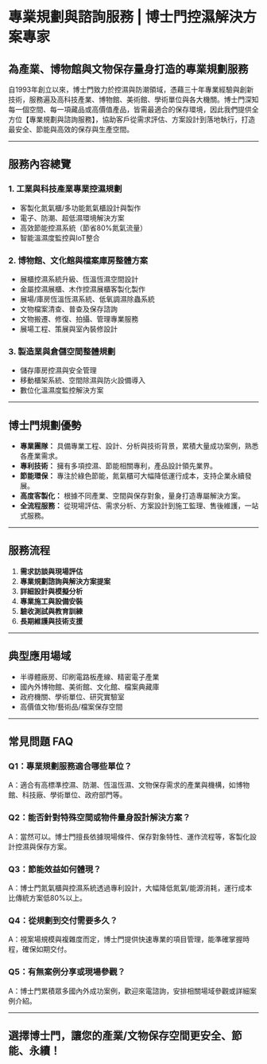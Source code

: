 # 專業規劃與諮詢服務 | 博士門控濕解決方案專家

## 為產業、博物館與文物保存量身打造的專業規劃服務

自1993年創立以來，博士門致力於控濕與防潮領域，憑藉三十年專業經驗與創新技術，服務遍及高科技產業、博物館、美術館、學術單位與各大機關。博士門深知每一個空間、每一項藏品或高價值產品，皆需最適合的保存環境，因此我們提供全方位【專業規劃與諮詢服務】，協助客戶從需求評估、方案設計到落地執行，打造最安全、節能與高效的保存與生產空間。

---

## 服務內容總覽

### 1. 工業與科技產業專業控濕規劃
- 客製化氮氣櫃/多功能氮氣櫃設計與製作
- 電子、防潮、超低濕環境解決方案
- 高效節能控濕系統（節省80%氮氣流量）
- 智能溫濕度監控與IoT整合

### 2. 博物館、文化館與檔案庫房整體方案
- 展櫃控濕系統升級、恆溫恆濕空間設計
- 金屬控濕展櫃、木作控濕展櫃客製化製作
- 展場/庫房恆溫恆濕系統、低氧調濕除蟲系統
- 文物檔案清查、普查及保存諮詢
- 文物搬遷、修復、拍攝、管理專業服務
- 展場工程、策展與室內裝修設計

### 3. 製造業與倉儲空間整體規劃
- 儲存庫房控濕與安全管理
- 移動櫃架系統、空間除濕與防火設備導入
- 數位化溫濕度監控解決方案

---

## 博士門規劃優勢

- **專業團隊：** 具備專業工程、設計、分析與技術背景，累積大量成功案例，熟悉各產業需求。
- **專利技術：** 擁有多項控濕、節能相關專利，產品設計領先業界。
- **節能環保：** 專注於綠色節能，氮氣櫃可大幅降低運行成本，支持企業永續發展。
- **高度客製化：** 根據不同產業、空間與保存對象，量身打造專屬解決方案。
- **全流程服務：** 從現場評估、需求分析、方案設計到施工監理、售後維護，一站式服務。

---

## 服務流程

1. **需求訪談與現場評估**
2. **專業規劃諮詢與解決方案提案**
3. **詳細設計與模擬分析**
4. **專業施工與設備安裝**
5. **驗收測試與教育訓練**
6. **長期維護與技術支援**

---

## 典型應用場域

- 半導體廠房、印刷電路板產線、精密電子產業
- 國內外博物館、美術館、文化館、檔案典藏庫
- 政府機關、學術單位、研究實驗室
- 高價值文物/藝術品/檔案保存空間

---

## 常見問題 FAQ

### Q1：專業規劃服務適合哪些單位？
A：適合有高標準控濕、防潮、恆溫恆濕、文物保存需求的產業與機構，如博物館、科技廠、學術單位、政府部門等。

### Q2：能否針對特殊空間或物件量身設計解決方案？
A：當然可以。博士門擅長依據現場條件、保存對象特性、運作流程等，客製化設計控濕與保存方案。

### Q3：節能效益如何體現？
A：博士門氮氣櫃與控濕系統透過專利設計，大幅降低氮氣/能源消耗，運行成本比傳統方案低80%以上。

### Q4：從規劃到交付需要多久？
A：視案場規模與複雜度而定，博士門提供快速專業的項目管理，能準確掌握時程，確保如期交付。

### Q5：有無案例分享或現場參觀？
A：博士門累積眾多國內外成功案例，歡迎來電諮詢，安排相關場域參觀或詳細案例介紹。

---

## 選擇博士門，讓您的產業/文物保存空間更安全、節能、永續！